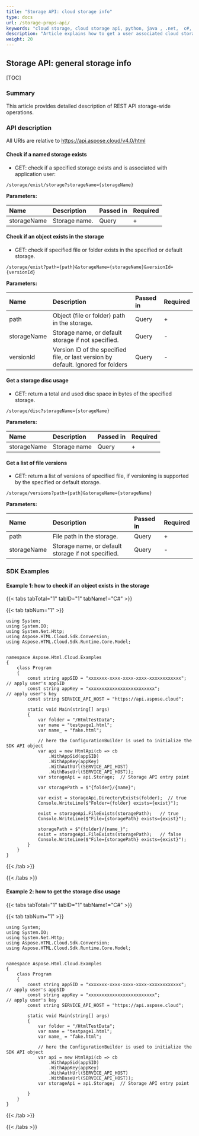 ```yaml
---
title: "Storage API: cloud storage info"
type: docs
url: /storage-props-api/
keywords: "cloud storage, cloud storage api, python, java , .net,  c#,  android, swift, Perl, Node.js"
description: "Article explains how to get a user associated cloud storage info such as disc usage, an object existence etc. using Aspose.HTML Cloud API v.4.0. SDKs are also available in PHP, Perl, Android, Swift, C#, Java and more to help developers speed up their development."
weight: 20
---
```




## Storage API: general storage info

[TOC]

### Summary

This article provides detailed description of REST API storage-wide operations.



### API description

All URIs are relative to https://api.aspose.cloud/v4.0/html

#### Check if a named storage exists

- GET: check if a specified storage exists and is associated with application user:

```
/storage/exist/storage?storageName={storageName}
```

**Parameters:**

| Name        | Description   | Passed in | Required |
| :---------- | :------------ | :-------- | :------- |
| storageName | Storage name. | Query     | +        |



#### Check if an object exists in the storage

- GET: check if specified file or folder exists in the specified or default storage.

```
/storage/exist?path={path}&storageName={storageName}&versionId={versionId}
```

**Parameters:**

| Name        | Description                                                  | Passed in | Required |
| :---------- | :----------------------------------------------------------- | :-------- | :------- |
| path        | Object (file or folder) path in the storage.                 | Query     | +        |
| storageName | Storage name, or default storage if not specified.           | Query     | -        |
| versionId   | Version ID of the specified file, or last version by default. Ignored for folders | Query     | -        |



#### Get a storage disc usage

- GET: return a total and used disc space in bytes of the specified storage. 

```
/storage/disc?storageName={storageName}
```

**Parameters:**

| Name        | Description  | Passed in | Required |
| :---------- | :----------- | :-------- | :------- |
| storageName | Storage name | Query     | +        |



#### Get a list of file versions

- GET: return a list of versions of specified file, if versioning is supported by the specified or default storage.

```
/storage/versions?path={path}&storageName={storageName}
```

**Parameters:**

| Name        | Description                                        | Passed in | Required |
| :---------- | :------------------------------------------------- | :-------- | :------- |
| path        | File path in the storage.                          | Query     | +        |
| storageName | Storage name, or default storage if not specified. | Query     | -        |



### SDK Examples

#### Example 1: how to check if an object exists in the storage

{{< tabs tabTotal="1" tabID="1" tabName1="C#" >}}

{{< tab tabNum="1" >}}

```
using System;
using System.IO;
using System.Net.Http;
using Aspose.HTML.Cloud.Sdk.Conversion;
using Aspose.HTML.Cloud.Sdk.Runtime.Core.Model;


namespace Aspose.Html.Cloud.Examples
{
	class Program
	{
		const string appSID = "xxxxxxx-xxxx-xxxx-xxxx-xxxxxxxxxxxx"; // apply user's appSID
        const string appKey = "xxxxxxxxxxxxxxxxxxxxxxxxx";           // apply user's key
        const string SERVICE_API_HOST = "https://api.aspose.cloud";
        
 		static void Main(string[] args)
 		{
 			var folder = "/HtmlTestData";
 			var name = "testpage1.html";
 			var name_ = "fake.html";
 			
 			// here the ConfigurationBuilder is used to initialize the SDK API object
			var api = new HtmlApi(cb => cb
                .WithAppSid(appSID)
                .WithAppKey(appKey)
                .WithAuthUrl(SERVICE_API_HOST)
                .WithBaseUrl(SERVICE_API_HOST));  
 			var storageApi = api.Storage;  // Storage API entry point
 			
 			var storagePath = $"{folder}/{name}";     
 			
 			var exist = storageApi.DirectoryExists(folder);  // true
 			Console.WriteLine($"Folder={folder} exists={exist}");
 			
            exist = storageApi.FileExists(storagePath);   // true
            Console.WriteLine($"File={storagePath} exists={exist}");
            
            storagePath = $"{folder}/{name_}";
            exist = storageApi.FileExists(storagePath);   // false
            Console.WriteLine($"File={storagePath} exists={exist}");
        }
    }
}
```

{{< /tab >}}

{{< /tabs >}}



#### Example 2: how to get the storage disc usage

{{< tabs tabTotal="1" tabID="1" tabName1="C#" >}}

{{< tab tabNum="1" >}}

```
using System;
using System.IO;
using System.Net.Http;
using Aspose.HTML.Cloud.Sdk.Conversion;
using Aspose.HTML.Cloud.Sdk.Runtime.Core.Model;


namespace Aspose.Html.Cloud.Examples
{
	class Program
	{
		const string appSID = "xxxxxxx-xxxx-xxxx-xxxx-xxxxxxxxxxxx"; // apply user's appSID
        const string appKey = "xxxxxxxxxxxxxxxxxxxxxxxxx";           // apply user's key
        const string SERVICE_API_HOST = "https://api.aspose.cloud";
        
 		static void Main(string[] args)
 		{
 			var folder = "/HtmlTestData";
 			var name = "testpage1.html";
 			var name_ = "fake.html";
 			
 			// here the ConfigurationBuilder is used to initialize the SDK API object
			var api = new HtmlApi(cb => cb
                .WithAppSid(appSID)
                .WithAppKey(appKey)
                .WithAuthUrl(SERVICE_API_HOST)
                .WithBaseUrl(SERVICE_API_HOST));  
 			var storageApi = api.Storage;  // Storage API entry point
 			
        }
    }
} 			
```

{{< /tab >}}

{{< /tabs >}}